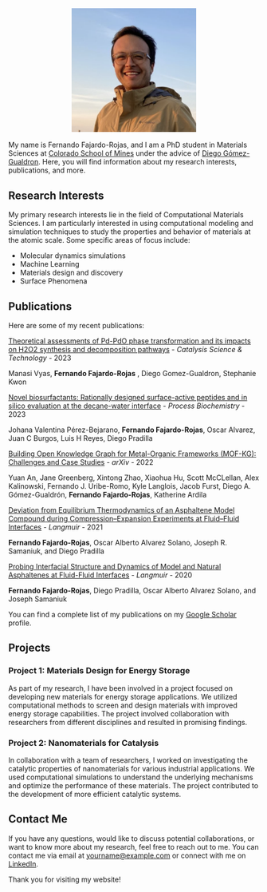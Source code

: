 <div style="text-align: center;">
  <img src="Fernando_Fajardo-Rojas.png" alt="Your Name" width="250">
</div>


My name is Fernando Fajardo-Rojas, and I am a PhD student in Materials Sciences at [Colorado School of Mines](https://www.mines.edu/) under the advice of [Diego Gómez-Gualdron](https://chemeng.mines.edu/project/gomez-gualdron-diego/). Here, you will find information about my research interests, publications, and more.

## Research Interests

My primary research interests lie in the field of Computational Materials Sciences. I am particularly interested in using computational modeling and simulation techniques to study the properties and behavior of materials at the atomic scale. Some specific areas of focus include:

- Molecular dynamics simulations
- Machine Learning
- Materials design and discovery
- Surface Phenomena

## Publications

Here are some of my recent publications:

[Theoretical assessments of Pd-PdO phase transformation and its impacts on H2O2 synthesis and decomposition pathways](https://pubs.rsc.org/en/Content/ArticleLanding/2023/CY/D3CY00404J) - _Catalysis Science & Technology_ - 2023

Manasi Vyas, **Fernando Fajardo-Rojas** , Diego Gomez-Gualdron, Stephanie Kwon

[Novel biosurfactants: Rationally designed surface-active peptides and in silico evaluation at the decane-water interface](https://www.sciencedirect.com/science/article/pii/S1359511322004251) - _Process Biochemistry_ - 2023

Johana Valentina Pérez-Bejarano, **Fernando Fajardo-Rojas**, Oscar Alvarez, Juan C Burgos, Luis H Reyes, Diego Pradilla

[Building Open Knowledge Graph for Metal-Organic Frameworks (MOF-KG): Challenges and Case Studies](https://arxiv.org/abs/2207.04502) - _arXiv_ - 2022

Yuan An, Jane Greenberg, Xintong Zhao, Xiaohua Hu, Scott McCLellan, Alex Kalinowski, Fernando J. Uribe-Romo, Kyle Langlois, Jacob Furst, Diego A. Gómez-Gualdrón, **Fernando Fajardo-Rojas**, Katherine Ardila

[Deviation from Equilibrium Thermodynamics of an Asphaltene Model Compound during Compression–Expansion Experiments at Fluid–Fluid Interfaces](https://pubs.acs.org/doi/full/10.1021/acs.langmuir.0c03151) - _Langmuir_ - 2021

**Fernando Fajardo-Rojas**, Oscar Alberto Alvarez Solano, Joseph R. Samaniuk, and Diego Pradilla

[Probing Interfacial Structure and Dynamics of Model and Natural Asphaltenes at Fluid-Fluid Interfaces](https://pubs.acs.org/doi/full/10.1021/acs.langmuir.0c01320) - _Langmuir_ - 2020

**Fernando Fajardo-Rojas**, Diego Pradilla, Oscar Alberto Alvarez Solano, and Joseph Samaniuk

You can find a complete list of my publications on my [Google Scholar](https://scholar.google.com) profile.

## Projects

### Project 1: Materials Design for Energy Storage

As part of my research, I have been involved in a project focused on developing new materials for energy storage applications. We utilized computational methods to screen and design materials with improved energy storage capabilities. The project involved collaboration with researchers from different disciplines and resulted in promising findings.

### Project 2: Nanomaterials for Catalysis

In collaboration with a team of researchers, I worked on investigating the catalytic properties of nanomaterials for various industrial applications. We used computational simulations to understand the underlying mechanisms and optimize the performance of these materials. The project contributed to the development of more efficient catalytic systems.

## Contact Me

If you have any questions, would like to discuss potential collaborations, or want to know more about my research, feel free to reach out to me. You can contact me via email at [yourname@example.com](mailto:yourname@example.com) or connect with me on [LinkedIn](https://www.linkedin.com/in/yourname).

Thank you for visiting my website!
